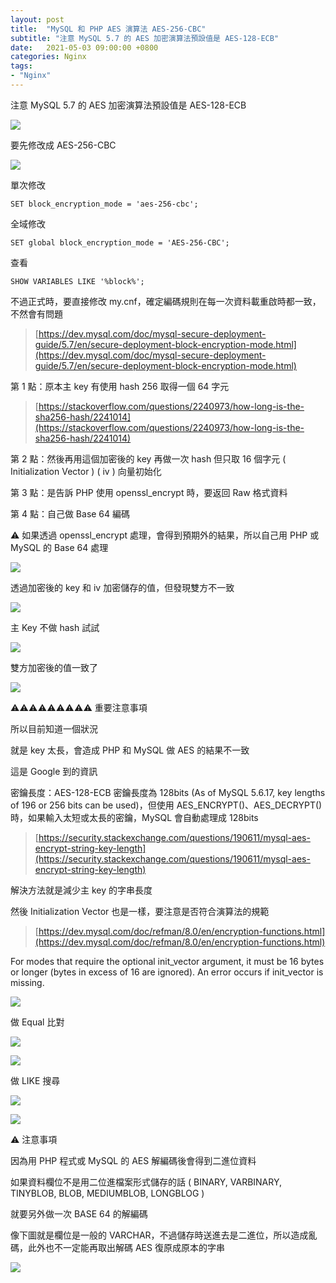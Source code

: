 ```yaml
---
layout: post
title:  "MySQL 和 PHP AES 演算法 AES-256-CBC"
subtitle: "注意 MySQL 5.7 的 AES 加密演算法預設值是 AES-128-ECB"
date:   2021-05-03 09:00:00 +0800
categories: Nginx
tags:
- "Nginx"
---
```


注意 MySQL 5.7 的 AES 加密演算法預設值是 AES-128-ECB

![](/images/medium/1__hoLbq8__JA0TdxuZhKonWUQ.png)

要先修改成 AES-256-CBC

![](/images/medium/1__2PnaO4__ZWuYP0wuYV__AHZw.png)

單次修改

`SET block_encryption_mode = 'aes-256-cbc';`

全域修改

`SET global block_encryption_mode = 'AES-256-CBC';`

查看

`SHOW VARIABLES LIKE '%block%';`

不過正式時，要直接修改 my.cnf，確定編碼規則在每一次資料載重啟時都一致，不然會有問題

> [https://dev.mysql.com/doc/mysql-secure-deployment-guide/5.7/en/secure-deployment-block-encryption-mode.html](https://dev.mysql.com/doc/mysql-secure-deployment-guide/5.7/en/secure-deployment-block-encryption-mode.html)

第 1 點：原本主 key 有使用 hash 256 取得一個 64 字元

> [https://stackoverflow.com/questions/2240973/how-long-is-the-sha256-hash/2241014](https://stackoverflow.com/questions/2240973/how-long-is-the-sha256-hash/2241014)

第 2 點：然後再用這個加密後的 key 再做一次 hash 但只取 16 個字元 ( Initialization Vector ) ( iv ) 向量初始化

第 3 點：是告訴 PHP 使用 openssl_encrypt 時，要返回 Raw 格式資料

第 4 點：自己做 Base 64 編碼

⚠️ 如果透過 openssl_encrypt 處理，會得到預期外的結果，所以自己用 PHP 或 MySQL 的 Base 64 處理

![](/images/medium/1__vOQ__D__81G__7YRNXjY1cL1A.png)

透過加密後的 key 和 iv 加密儲存的值，但發現雙方不一致

![](/images/medium/1__Pm8OKauNvPYt__VMJySCXCA.png)

主 Key 不做 hash 試試

![](/images/medium/1__XEugfgK1bN6wScpcO8wxVg.png)

雙方加密後的值一致了

![](/images/medium/1__l__q9wQiinfwIYBP__W9daeQ.png)

⚠️⚠️⚠️⚠️⚠️⚠️⚠️⚠️⚠️ 重要注意事項

所以目前知道一個狀況

就是 key 太長，會造成 PHP 和 MySQL 做 AES 的結果不一致

這是 Google 到的資訊

密鑰長度：AES-128-ECB 密鑰長度為 128bits (As of MySQL 5.6.17, key lengths of 196 or 256 bits can be used)，但使用 AES\_ENCRYPT()、AES\_DECRYPT() 時，如果輸入太短或太長的密鑰，MySQL 會自動處理成 128bits

> [https://security.stackexchange.com/questions/190611/mysql-aes-encrypt-string-key-length](https://security.stackexchange.com/questions/190611/mysql-aes-encrypt-string-key-length)

解決方法就是減少主 key 的字串長度

然後 Initialization Vector 也是一樣，要注意是否符合演算法的規範

> [https://dev.mysql.com/doc/refman/8.0/en/encryption-functions.html](https://dev.mysql.com/doc/refman/8.0/en/encryption-functions.html)

For modes that require the optional init\_vector argument, it must be 16 bytes or longer (bytes in excess of 16 are ignored). An error occurs if init\_vector is missing.

![](/images/medium/1__f3UnQ3pPDiiDR3S6jox3hA.png)

做 Equal 比對

![](/images/medium/1__aVGm8S1jx7BN5tCu1yDYiQ.png)

![](/images/medium/1__4QpGUd7gicqUXXp6EmkXhQ.png)

做 LIKE 搜尋

![](/images/medium/1__xBIFBYAG6__Mi6L6a3Yg5Gg.png)

![](/images/medium/1____dMER8WwVZjUEBW05XduCw.png)

⚠️ 注意事項

因為用 PHP 程式或 MySQL 的 AES 解編碼後會得到二進位資料

如果資料欄位不是用二位進檔案形式儲存的話 ( BINARY, VARBINARY, TINYBLOB, BLOB, MEDIUMBLOB, LONGBLOG )

就要另外做一次 BASE 64 的解編碼

像下圖就是欄位是一般的 VARCHAR，不過儲存時送進去是二進位，所以造成亂碼，此外也不一定能再取出解碼 AES 復原成原本的字串

![](/images/medium/1__IqFFYWWjh6cTLt__Osq50MQ.png)
